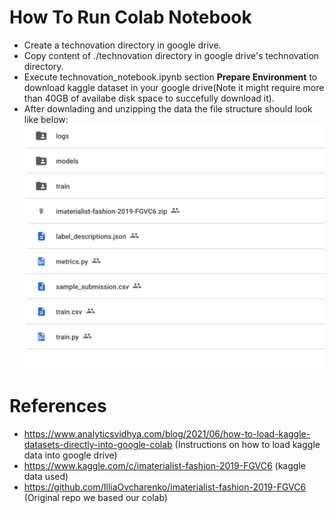 # How To Run Colab Notebook
- Create a technovation directory in google drive.
- Copy content of ./technovation directory in  google drive's technovation directory.
- Execute technovation_notebook.ipynb section **Prepare Environment** to download kaggle dataset in your google drive(Note it might require more than 40GB of availabe disk space to succefully download it). 
- After downlading and unzipping the data the file structure should look like below:
![](file_structure.png)

# References
- https://www.analyticsvidhya.com/blog/2021/06/how-to-load-kaggle-datasets-directly-into-google-colab (Instructions on how to load kaggle data into google drive)
- https://www.kaggle.com/c/imaterialist-fashion-2019-FGVC6 (kaggle data used)
- https://github.com/IlliaOvcharenko/imaterialist-fashion-2019-FGVC6 (Original repo we based our colab)
